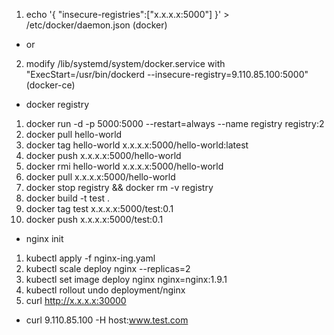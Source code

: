 1. echo '{ "insecure-registries":["x.x.x.x:5000"] }' > /etc/docker/daemon.json (docker)
- or
2. modify /lib/systemd/system/docker.service with "ExecStart=/usr/bin/dockerd --insecure-registry=9.110.85.100:5000" (docker-ce)

- docker registry
1. docker run -d -p 5000:5000 --restart=always --name registry registry:2
2. docker pull hello-world
3. docker tag hello-world x.x.x.x:5000/hello-world:latest
4. docker push x.x.x.x:5000/hello-world
5. docker rmi hello-world x.x.x.x:5000/hello-world
6. docker pull x.x.x.x:5000/hello-world
7. docker stop registry && docker rm -v registry
8. docker build -t test .
9. docker tag test x.x.x.x:5000/test:0.1
10. docker push x.x.x.x:5000/test:0.1

- nginx init
1. kubectl apply -f nginx-ing.yaml
2. kubectl scale deploy nginx --replicas=2
3. kubectl set image deploy nginx nginx=nginx:1.9.1
4. kubectl rollout undo deployment/nginx
5. curl http://x.x.x.x:30000

- curl 9.110.85.100 -H host:www.test.com
